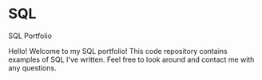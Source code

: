 # SQL
SQL Portfolio

Hello! Welcome to my SQL portfolio! This code repository contains examples of SQL I've written. Feel free to look around and contact me with any questions.
